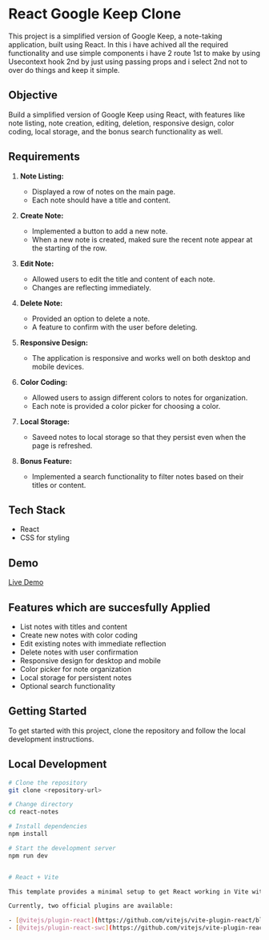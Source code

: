# React Google Keep Clone

This project is a simplified version of Google Keep, a note-taking application, built using React. In this i have achived all the required functionality and use simple components
i have 2 route 1st to make by using Usecontext hook 2nd by just using passing props and i select 2nd not to over do things and keep it simple.

## Objective

Build a simplified version of Google Keep using React, with features like note listing, note creation, editing, deletion, responsive design, color coding, local storage, and the bonus search functionality as well.

## Requirements

1. **Note Listing:**
   - Displayed a row of notes on the main page.
   - Each note should have a title and content.

2. **Create Note:**
   - Implemented a button to add a new note.
   - When a new note is created, maked sure the recent note appear at the starting of the row.

3. **Edit Note:**
   - Allowed users to edit the title and content of each note.
   - Changes are reflecting immediately.

4. **Delete Note:**
   - Provided an option to delete a note.
   - A feature to confirm with the user before deleting.

5. **Responsive Design:**
   - The application is responsive and works well on both desktop and mobile devices.

6. **Color Coding:**
   - Allowed users to assign different colors to notes for organization.
   - Each note is provided a color picker for choosing a color.

7. **Local Storage:**
   - Saveed notes to local storage so that they persist even when the page is refreshed.

8. **Bonus Feature:**
   - Implemented  a search functionality to filter notes based on their titles or content.

## Tech Stack

- React
- CSS for styling

## Demo

[Live Demo](https://react-notes-keep.vercel.app/)

## Features which are succesfully Applied

- List notes with titles and content
- Create new notes with color coding
- Edit existing notes with immediate reflection
- Delete notes with user confirmation
- Responsive design for desktop and mobile
- Color picker for note organization
- Local storage for persistent notes
- Optional search functionality

## Getting Started

To get started with this project, clone the repository and follow the local development instructions.

## Local Development

```bash
# Clone the repository
git clone <repository-url>

# Change directory
cd react-notes

# Install dependencies
npm install

# Start the development server
npm run dev


# React + Vite

This template provides a minimal setup to get React working in Vite with HMR and some ESLint rules.

Currently, two official plugins are available:

- [@vitejs/plugin-react](https://github.com/vitejs/vite-plugin-react/blob/main/packages/plugin-react/README.md) uses [Babel](https://babeljs.io/) for Fast Refresh
- [@vitejs/plugin-react-swc](https://github.com/vitejs/vite-plugin-react-swc) uses [SWC](https://swc.rs/) for Fast Refresh

